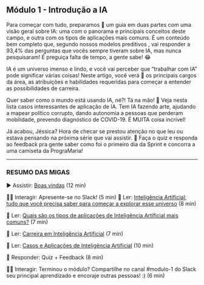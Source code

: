 ## Módulo 1 - Introdução a IA

Para começar com tudo, preparamos 📖 um guia em duas partes com uma visão geral sobre IA: uma com o panorama e principais conceitos deste campo, e outra com os tipos de aplicações mais comuns. É um conteúdo bem completo que, segundo nossos modelos preditivos , vai responder a 93,4% das perguntas que vocês sempre tiveram sobre IA, mas nunca pesquisaram! É preguiça falta de tempo, a gente sabe! 😂

IA é um universo imenso e lindo, e você vai perceber que “trabalhar com IA” pode significar várias coisas! Neste artigo, você verá 📖 os principais cargos da área, as atribuições e habilidades requeridas para começar a entender as possibilidades de carreira.

Quer saber como o mundo está usando IA, né?! Tá na mão! 📖 Veja nesta lista casos interessantes de aplicação de IA. Tem IA fazendo arte, ajudando a mapear político corrupto, dando autonomia a pessoas que perderam mobilidade, prevendo diagnóstico de COVID-19. É MUITA coisa incrível!

Já acabou, Jéssica? Hora de checar se prestou atenção no que leu ou estava pensando na próxima série que vai assistir. 🎁 Faça o quiz e responda ao feedback pra gente saber como foi o primeiro dia da Sprint e concorra a uma camiseta da PrograMaria!
_______________________________

###  RESUMO DAS MIGAS  

▶️ Assistir: [Boas vindas](https://www.youtube.com/watch?v=PxnjYNbaJWg&feature=youtu.be) (12 min)

👩‍💻 Interagir: Apresente-se no Slack! (5 min)
📖 Ler: [Inteligência Artificial: tudo que você precisa saber para começar a explorar esse universo](https://www.programaria.org/inteligencia-artificial-tudo-que-voce-precisa-saber-para-comecar-a-explorar-esse-universo/?utm_source=sprint-ia&utm_medium=email&utm_campaign=dia-01) (8 min)

📖 Ler: [Quais são os tipos de aplicações de Inteligência Artificial mais comuns?](https://www.programaria.org/quais-sao-os-tipos-de-aplicacoes-de-inteligencia-artificial-mais-comuns/?utm_source=sprint-ia&utm_medium=email&utm_campaign=dia-01) (7 min)

📖 Ler: [Carreira em Inteligência Artificial](https://www.programaria.org/carreira-em-inteligencia-artificial/?utm_source=sprint-ia&utm_medium=email&utm_campaign=dia-01) (7 min)

📖 Ler: [Casos e Aplicações de Inteligência Artificial](https://www.programaria.org/casos-e-aplicacoes-de-inteligencia-artificial/?utm_source=sprint-ia&utm_medium=email&utm_campaign=dia-01) (10 min)

🎁 Responder: Quiz + Feedback (8 min)

👩‍💻 Interagir: Terminou o módulo? Compartilhe no canal #modulo-1 do Slack seu principal aprendizado e encoraje outras pessoas! :) (6 min)

